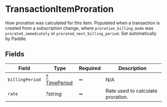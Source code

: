 # TransactionItemProration

How proration was calculated for this item. Populated when a transaction is created from a subscription change, where `proration_billing_mode` was `prorated_immediately` or `prorated_next_billing_period`. Set automatically by Paddle.


## Fields

| Field                                            | Type                                             | Required                                         | Description                                      |
| ------------------------------------------------ | ------------------------------------------------ | ------------------------------------------------ | ------------------------------------------------ |
| `billingPeriod`                                  | [?TimePeriod](../../models/shared/TimePeriod.md) | :heavy_minus_sign:                               | N/A                                              |
| `rate`                                           | *?string*                                        | :heavy_minus_sign:                               | Rate used to calculate proration.                |